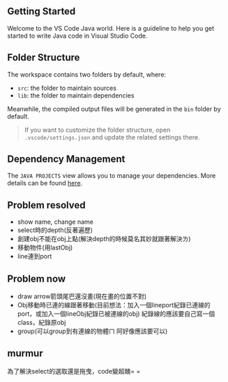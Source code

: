 ## Getting Started

Welcome to the VS Code Java world. Here is a guideline to help you get started to write Java code in Visual Studio Code.

## Folder Structure

The workspace contains two folders by default, where:

- `src`: the folder to maintain sources
- `lib`: the folder to maintain dependencies

Meanwhile, the compiled output files will be generated in the `bin` folder by default.

> If you want to customize the folder structure, open `.vscode/settings.json` and update the related settings there.

## Dependency Management

The `JAVA PROJECTS` view allows you to manage your dependencies. More details can be found [here](https://github.com/microsoft/vscode-java-dependency#manage-dependencies).
## Problem resolved
- show name, change name
- select時的depth(反著遍歷)
- 創建obj不能在obj上點(解決depth的時候莫名其妙就跟著解決ㄌ)
- 移動物件(用lastObj)
- line連到port
## Problem now
- draw arrow箭頭尾巴還沒畫(現在畫的位置不對)
- Obj移動時已連的線跟著移動(目前想法：加入一個lineport紀錄已連線的port，或加入一個lineObj紀錄已被連線的obj) 紀錄線的應該要自己寫一個class，紀錄原obj
- group(可以group到有連線的物體ㄇ 阿好像應該要可以)
## murmur
為了解決select的選取還是拖曳，code變超醜= =

